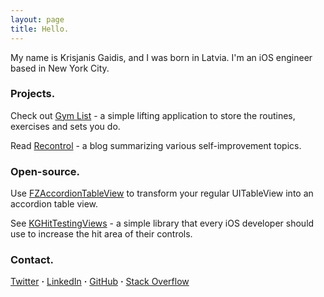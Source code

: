 ```yaml
---
layout: page
title: Hello.
---
```



My name is Krisjanis Gaidis, and I was born in Latvia. I'm an iOS engineer based in New York City.

### Projects.

Check out <a href="https://itunes.apple.com/app/id955015185" target="_blank">Gym List</a> - a simple lifting application to store the routines, exercises and sets you do.

Read <a href="https://itunes.apple.com/app/id955015185" target="_blank">Recontrol</a> - a blog summarizing various self-improvement topics.

### Open-source.

Use <a href="https://github.com/fuzz-productions/FZAccordionTableView" target="_blank"> FZAccordionTableView</a> to transform your regular UITableView into an accordion table view.


See <a href="https://github.com/kgaidis/KGHitTestingViews" target="_blank"> KGHitTestingViews</a> - a simple library that every iOS developer should use to increase the hit area of their controls.

### Contact.
<a href="https://twitter.com/kgaidis" target="_blank">Twitter</a>  <b>·</b> <a href="https://www.linkedin.com/pub/krisjanis-gaidis/48/6a8/148" target="_blank"> LinkedIn</a> <b>·</b> <a href="https://github.com/kgaidis" target="_blank"> GitHub</a> <b>·</b> <a href="https://stackoverflow.com/users/826435/kgaidis" target="_blank"> Stack Overflow</a>